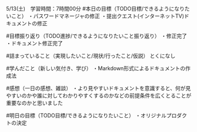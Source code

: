 5/13(土)　学習時間：7時間00分
#本日の目標（TODO目標/できるようになりたいこと）
・パスワードマネージャの修正
・提出クエスト(インターネットTV)ドキュメントの修正

#目標振り返り（TODO進捗/できるようになりたいこと振り返り）
・修正完了
・ドキュメント修正完了

#詰まっていること（実現したいこと/現状/行ったこと/仮説）
とくになし

#学んだこと（新しい気付き、学び）
・Markdown形式によるドキュメントの作成法

#感想（一日の感想、雑談）
・より見やすいドキュメントを意識すると、何が見やすいのかや誰に対してわかりやすくするのかなどの前提条件を広くとることが重要なのかと思いました

#明日の目標（TODO目標/できるようになりたいこと）
・オリジナルプロダクトの決定
